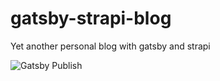 # gatsby-strapi-blog
 Yet another personal blog with gatsby and strapi
 
![Gatsby Publish](https://github.com/MannyCooper/gatsby-strapi-blog/workflows/Gatsby%20Publish/badge.svg)
